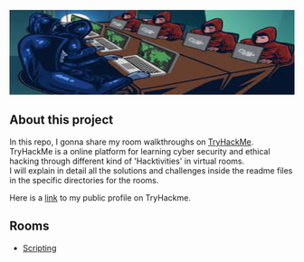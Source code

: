 <p align="center">
    <img src="https://github.com/iljaSL/tryHackMe-rooms/blob/main/Scripting/images/tryhackmebaner.jpeg" alt="Logo" width="600" height="150">
</p>

## About this project

In this repo, I gonna share my room walkthroughs on [TryHackMe](https://tryhackme.com/). <br>
TryHackMe is a online platform for learning cyber security and ethical hacking through different kind of 'Hacktivities' in virtual rooms. <br>
I will explain in detail all the solutions and challenges inside the readme files in the specific directories for the rooms.

Here is a [link](https://tryhackme.com/p/yoto) to my public profile on TryHackme.

## Rooms

* [Scripting](https://github.com/iljaSL/tryHackMe-rooms/tree/main/Scripting)
